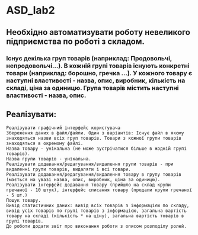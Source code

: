 # ASD_lab2
## Необхідно автоматизувати роботу невеликого підприємства по роботі з складом.

### Існує декілька груп товарів (наприклад: Продовольчі, непродовольчі...). В кожній групі товарів існують конкретні товари (наприклад: борошно, гречка ...). У кожного товару є наступні властивості - назва, опис, виробник, кількість на складі, ціна за одиницю. Група товарів містить наступні властивості - назва, опис.

## Реалізувати:

    Реалізувати графічний інтерфейс користувача
    Збереження даних в файл/файли. Один з варіантів: Існує файл в якому знаходяться назви всіх груп товарів. Товари з кожної групи товарів знаходяться в окремому файлі.
    Назва товару - унікальна (не може зустрічатися більше в жодній групі товарів).
    Назва групи товарів - унікальна.
    Реалізувати додавання/редагування/видалення групи товарів - при видаленні групи товарів, видаляти і всі товари.
    Реалізувати додавання/редагування/видалення товару в групу товарів (мається на увазі назва, опис, виробник, ціна за одиницю).
    Реалізувати інтерфейс додавання товару (прийшло на склад крупи гречаної - 10 штук), інтерфейс списання товару (продали крупи гречаної - 5 шт.)
    Пошук товару.
    Вивід статистичних даних: вивід всіх товарів з інформацією по складу, вивід усіх товарів по групі товарів з інформацією, загальна вартість товару на складі (кількість * на ціну), загальна вартість товарів в групі товарів.
    До роботи додати звіт про виконання роботи з описом розподілу ролей.
